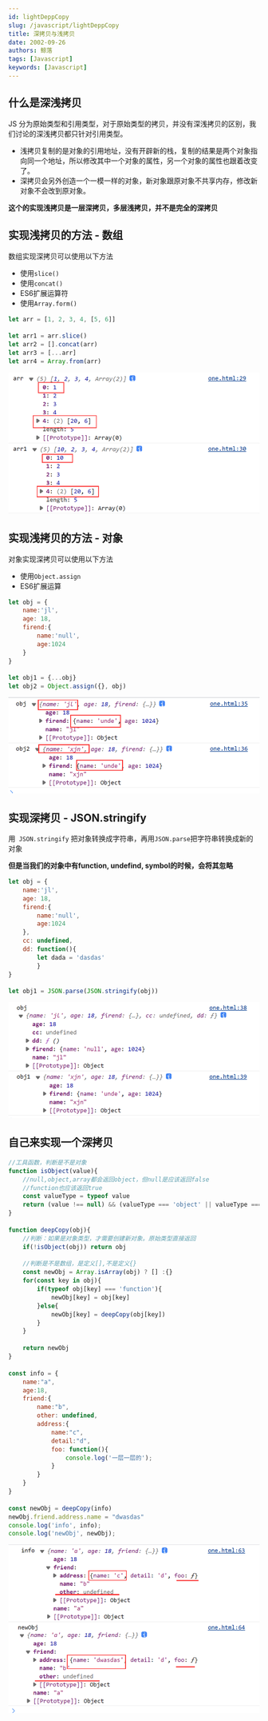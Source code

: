 ```yaml
---
id: lightDeppCopy
slug: /javascript/lightDeppCopy
title: 深拷贝与浅拷贝
date: 2002-09-26
authors: 鲸落
tags: [Javascript]
keywords: [Javascript]
---
```


## 什么是深浅拷贝

JS 分为原始类型和引用类型，对于原始类型的拷贝，并没有深浅拷贝的区别，我们讨论的深浅拷贝都只针对引用类型。

- 浅拷贝复制的是对象的引用地址，没有开辟新的栈，复制的结果是两个对象指向同一个地址，所以修改其中一个对象的属性，另一个对象的属性也跟着改变了。
- 深拷贝会另外创造一个一模一样的对象，新对象跟原对象不共享内存，修改新对象不会改到原对象。



**这个的实现浅拷贝是一层深拷贝，多层浅拷贝，并不是完全的深拷贝**



## 实现浅拷贝的方法 - 数组

数组实现深拷贝可以使用以下方法

- 使用`slice()`
- 使用`concat()`
- ES6扩展运算符
- 使用`Array.form()`

```js
let arr = [1, 2, 3, 4, [5, 6]]

let arr1 = arr.slice()
let arr2 = [].concat(arr)
let arr3 = [...arr]
let arr4 = Array.from(arr)
```

![image-20230731181816635](深拷贝与浅拷贝.assets/image-20230731181816635.png)



## 实现浅拷贝的方法 - 对象

对象实现深拷贝可以使用以下方法

- 使用`Object.assign`
- ES6扩展运算

```js
let obj = {
    name:'jl',
    age: 18,
    firend:{
        name:'null',
        age:1024
    }
}

let obj1 = {...obj}
let obj2 = Object.assign({}, obj)
```

![image-20230731182008789](深拷贝与浅拷贝.assets/image-20230731182008789.png)



## 实现深拷贝 - JSON.stringify

用` JSON.stringify` 把对象转换成字符串，再用`JSON.parse`把字符串转换成新的对象

**但是当我们的对象中有function, undefind, symbol的时候，会将其忽略**

```js
let obj = {
    name:'jl',
    age: 18,
    firend:{
        name:'null',
        age:1024
    },
    cc: undefined,
    dd: function(){
        let dada = 'dasdas'
        }
}

let obj1 = JSON.parse(JSON.stringify(obj))
```

![image-20230731181850463](深拷贝与浅拷贝.assets/image-20230731181850463.png)



## 自己来实现一个深拷贝

```js
//工具函数，判断是不是对象
function isObject(value){
    //null,object,array都会返回object，但null是应该返回false
    //function也应该返回true
    const valueType = typeof value
    return (value !== null) && (valueType === 'object' || valueType === 'function')
}

function deepCopy(obj){
    //判断：如果是对象类型，才需要创建新对象。原始类型直接返回
    if(!isObject(obj)) return obj

    //判断是不是数组，是定义[],不是定义{}
    const newObj = Array.isArray(obj) ? [] :{}
    for(const key in obj){
        if(typeof obj[key] === 'function'){
            newObj[key] = obj[key]
        }else{
            newObj[key] = deepCopy(obj[key])
        }
    }

    return newObj
}

const info = {
    name:"a",
    age:18,
    friend:{
        name:"b",
        other: undefined,
        address:{
            name:"c",
            detail:"d",
            foo: function(){
                console.log('一层一层的');
            }
        }
    }
}       

const newObj = deepCopy(info)
newObj.friend.address.name = "dwasdas"
console.log('info', info);
console.log('newObj', newObj);
```

![image-20230731182500069](深拷贝与浅拷贝.assets/image-20230731182500069.png)





